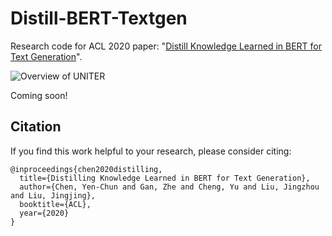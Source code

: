 # Distill-BERT-Textgen
Research code for ACL 2020 paper: "[Distill Knowledge Learned in BERT for Text Generation](https://arxiv.org/abs/1911.03829)".

![Overview of UNITER](https://convaisharables.blob.core.windows.net/distill-bert-textgen/overview.png)

Coming soon!


## Citation
If you find this work helpful to your research, please consider citing:
```
@inproceedings{chen2020distilling,
  title={Distilling Knowledge Learned in BERT for Text Generation},
  author={Chen, Yen-Chun and Gan, Zhe and Cheng, Yu and Liu, Jingzhou and Liu, Jingjing},
  booktitle={ACL},
  year={2020}
}
```
